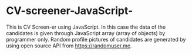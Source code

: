 # CV-screener-JavaScript-
This is CV Screen-er using JavaScript.
In this case the data of the candidates is given through JavaScript array (array of objects) by programmer only.
Random profile pictures of candidates are generated by using open source API from https://randomuser.me.
